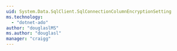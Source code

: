 ```yaml
---
uid: System.Data.SqlClient.SqlConnectionColumnEncryptionSetting
ms.technology: 
  - "dotnet-ado"
author: "douglaslMS"
ms.author: "douglasl"
manager: "craigg"
---
```

